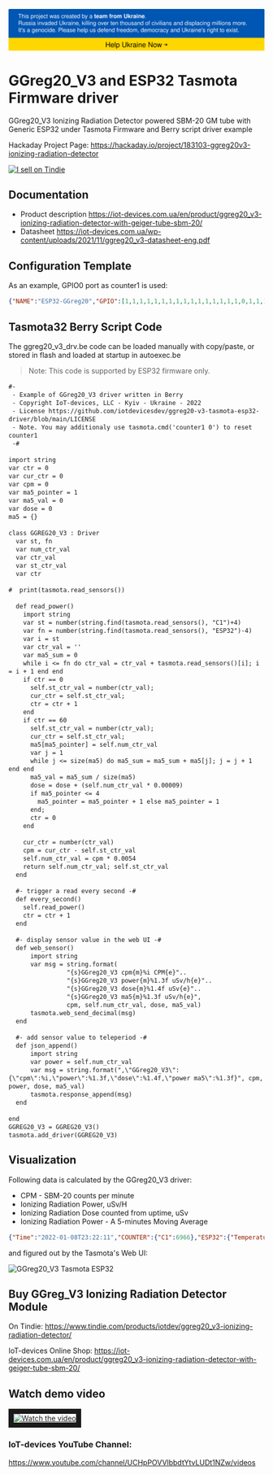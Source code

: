 [![Stand With Ukraine](https://raw.githubusercontent.com/vshymanskyy/StandWithUkraine/main/banner-direct-team.svg)](https://stand-with-ukraine.pp.ua)

# GGreg20_V3 and ESP32 Tasmota Firmware driver
GGreg20_V3 Ionizing Radiation Detector powered SBM-20 GM tube with Generic ESP32 under Tasmota Firmware and Berry script driver example 

Hackaday Project Page: https://hackaday.io/project/183103-ggreg20v3-ionizing-radiation-detector

<a href="https://www.tindie.com/stores/iotdev/?ref=offsite_badges&utm_source=sellers_iotdevices&utm_medium=badges&utm_campaign=badge_large"><img src="https://d2ss6ovg47m0r5.cloudfront.net/badges/tindie-larges.png" alt="I sell on Tindie" width="200" height="104"></a>

## Documentation
- Product description https://iot-devices.com.ua/en/product/ggreg20_v3-ionizing-radiation-detector-with-geiger-tube-sbm-20/
- Datasheet https://iot-devices.com.ua/wp-content/uploads/2021/11/ggreg20_v3-datasheet-eng.pdf

## Configuration Template

As an example, GPIO0 port as counter1 is used: 
```json
{"NAME":"ESP32-GGreg20","GPIO":[1,1,1,1,1,1,1,1,1,1,1,1,1,1,1,1,0,1,1,1,0,1,1,1,0,0,0,0,1,1,1,1,1,0,0,1],"FLAG":0,"BASE":1}
```

## Tasmota32 Berry Script Code
The ggreg20_v3_drv.be code can be loaded manually with copy/paste, or stored in flash and loaded at startup in autoexec.be

>Note: This code is supported by ESP32 firmware only.

```berry
#-
 - Example of GGreg20_V3 driver written in Berry
 - Copyright IoT-devices, LLC - Kyiv - Ukraine - 2022
 - License https://github.com/iotdevicesdev/ggreg20-v3-tasmota-esp32-driver/blob/main/LICENSE
 - Note. You may additionaly use tasmota.cmd('counter1 0') to reset counter1
 -#

import string
var ctr = 0
var cur_ctr = 0
var cpm = 0
var ma5_pointer = 1
var ma5_val = 0
var dose = 0
ma5 = {}

class GGREG20_V3 : Driver
  var st, fn
  var num_ctr_val
  var ctr_val
  var st_ctr_val
  var ctr

#  print(tasmota.read_sensors())
  
  def read_power()
    import string
    var st = number(string.find(tasmota.read_sensors(), "C1")+4)
    var fn = number(string.find(tasmota.read_sensors(), "ESP32")-4)
    var i = st
    var ctr_val = ''
    var ma5_sum = 0
    while i <= fn do ctr_val = ctr_val + tasmota.read_sensors()[i]; i = i + 1 end end
    if ctr == 0 
      self.st_ctr_val = number(ctr_val); 
      cur_ctr = self.st_ctr_val; 
      ctr = ctr + 1 
    end
    if ctr == 60 
      self.st_ctr_val = number(ctr_val); 
      cur_ctr = self.st_ctr_val; 
      ma5[ma5_pointer] = self.num_ctr_val
      var j = 1
      while j <= size(ma5) do ma5_sum = ma5_sum + ma5[j]; j = j + 1 end end
      ma5_val = ma5_sum / size(ma5)
      dose = dose + (self.num_ctr_val * 0.00009)
      if ma5_pointer <= 4 
        ma5_pointer = ma5_pointer + 1 else ma5_pointer = 1 
      end; 
      ctr = 0 
    end

    cur_ctr = number(ctr_val)
    cpm = cur_ctr - self.st_ctr_val
    self.num_ctr_val = cpm * 0.0054
    return self.num_ctr_val; self.st_ctr_val
  end

  #- trigger a read every second -#
  def every_second()
    self.read_power()
    ctr = ctr + 1
  end

  #- display sensor value in the web UI -#
  def web_sensor()
      import string
      var msg = string.format(
                "{s}GGreg20_V3 cpm{m}%i CPM{e}"..
                "{s}GGreg20_V3 power{m}%1.3f uSv/h{e}"..
                "{s}GGreg20_V3 dose{m}%1.4f uSv{e}"..
                "{s}GGreg20_V3 ma5{m}%1.3f uSv/h{e}", 
                cpm, self.num_ctr_val, dose, ma5_val)
      tasmota.web_send_decimal(msg)
  end

  #- add sensor value to teleperiod -#
  def json_append()
      import string
      var power = self.num_ctr_val
      var msg = string.format(",\"GGreg20_V3\":{\"cpm\":%i,\"power\":%1.3f,\"dose\":%1.4f,\"power ma5\":%1.3f}", cpm, power, dose, ma5_val)
      tasmota.response_append(msg)
  end

end
GGREG20_V3 = GGREG20_V3()
tasmota.add_driver(GGREG20_V3)
```

## Visualization
Following data is calculated by the GGreg20_V3 driver:
- CPM - SBM-20 counts per minute
- Ionizing Radiation Power, uSv/H
- Ionizing Radiation Dose counted from uptime, uSv
- Ionizing Radiation Power - A 5-minutes Moving Average

```json
{"Time":"2022-01-08T23:22:11","COUNTER":{"C1":6966},"ESP32":{"Temperature":53.3},"GGreg20_V3":{"cpm":25,"power":0.135,"dose":0.0020,"power ma5":0.181},"TempUnit":"C"}

```
and figured out by the Tasmota's Web UI:

![GGreg20_V3 Tasmota ESP32](https://github.com/iotdevicesdev/ggreg20-v3-tasmota-esp32-driver/blob/main/Tasmota_GGreg20_Dashboard-2022-01-08_220634.jpg)

## Buy GGreg_V3 Ionizing Radiation Detector Module
On Tindie: https://www.tindie.com/products/iotdev/ggreg20_v3-ionizing-radiation-detector/

IoT-devices Online Shop: https://iot-devices.com.ua/en/product/ggreg20_v3-ionizing-radiation-detector-with-geiger-tube-sbm-20/

## Watch demo video

<a href="https://www.youtube.com/watch?feature=player_embedded&v=15gX6QgjKqk" target="_blank">
 <img src="https://img.youtube.com/vi/15gX6QgjKqk/mqdefault.jpg" alt="Watch the video" border="10" />
</a>


### IoT-devices YouTube Channel: 
https://www.youtube.com/channel/UCHpPOVVlbbdtYtvLUDt1NZw/videos
